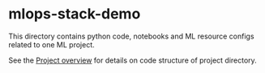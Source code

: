# mlops-stack-demo

This directory contains python code, notebooks and ML resource configs related to one ML project.

See the [Project overview](../docs/project-overview.md) for details on code structure of project directory.